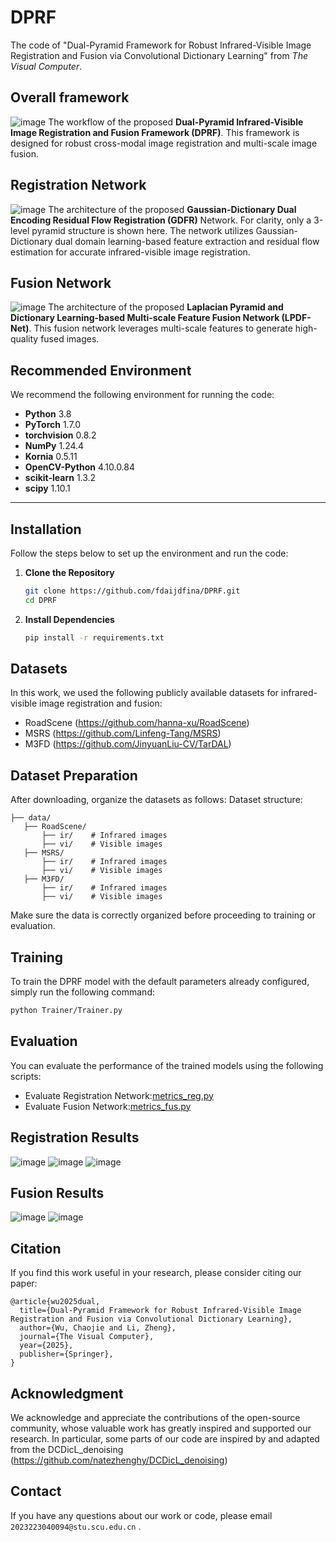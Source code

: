 # DPRF
The code of "Dual-Pyramid Framework for Robust Infrared-Visible Image Registration and Fusion via Convolutional Dictionary Learning" from _The Visual Computer_.

## Overall framework
![image](./Imgs/workflow.jpg)
The workflow of the proposed **Dual-Pyramid Infrared-Visible Image Registration and Fusion Framework (DPRF)**. This framework is designed for robust cross-modal image registration and multi-scale image fusion.

## Registration Network
![image](./Imgs/reg.jpg)
The architecture of the proposed **Gaussian-Dictionary Dual Encoding Residual Flow Registration (GDFR)** Network. For clarity, only a 3-level pyramid structure is shown here. The network utilizes Gaussian-Dictionary dual domain learning-based feature extraction and residual flow estimation for accurate infrared-visible image registration.

## Fusion Network
![image](./Imgs/fus.jpg)
The architecture of the proposed **Laplacian Pyramid and Dictionary Learning-based Multi-scale Feature Fusion Network (LPDF-Net)**. This fusion network leverages multi-scale features to generate high-quality fused images.

## Recommended Environment  
We recommend the following environment for running the code:  
- **Python** 3.8  
- **PyTorch** 1.7.0  
- **torchvision** 0.8.2  
- **NumPy** 1.24.4  
- **Kornia** 0.5.11  
- **OpenCV-Python** 4.10.0.84  
- **scikit-learn** 1.3.2
- **scipy** 1.10.1
---

## Installation  
Follow the steps below to set up the environment and run the code:

1. **Clone the Repository**  
   ```bash  
   git clone https://github.com/fdaijdfina/DPRF.git  
   cd DPRF  
2. **Install Dependencies**
   ```bash  
   pip install -r requirements.txt  
   
## Datasets
In this work, we used the following publicly available datasets for infrared-visible image registration and fusion:
* RoadScene (https://github.com/hanna-xu/RoadScene)
* MSRS (https://github.com/Linfeng-Tang/MSRS)
* M3FD (https://github.com/JinyuanLiu-CV/TarDAL)

## Dataset Preparation
After downloading, organize the datasets as follows:
Dataset structure:  
```
├── data/  
   ├── RoadScene/  
       ├── ir/    # Infrared images  
       ├── vi/    # Visible images  
   ├── MSRS/  
       ├── ir/    # Infrared images  
       ├── vi/    # Visible images  
   ├── M3FD/  
       ├── ir/    # Infrared images  
       ├── vi/    # Visible images  
```
Make sure the data is correctly organized before proceeding to training or evaluation.

## Training
To train the DPRF model with the default parameters already configured, simply run the following command:  
   ```bash  
   python Trainer/Trainer.py
   ```

## Evaluation
You can evaluate the performance of the trained models using the following scripts:
* Evaluate Registration Network:[metrics_reg.py](Evaluator/metrics_reg.py)
* Evaluate Fusion Network:[metrics_fus.py](Evaluator/metrics_fus.py) 

## Registration Results
![image](./Imgs/visual-reg-00202-noGrid.jpg)
![image](./Imgs/visual-reg-00718N-noGrid.jpg)
![image](./Imgs/visual-reg-FLIR_08954-noGrid.jpg)

## Fusion Results
![image](./Imgs/visual-fus-FMB_00089.jpg)
![image](./Imgs/visual-fus-M3FD_00738.jpg)

## Citation
If you find this work useful in your research, please consider citing our paper:
```
@article{wu2025dual,  
  title={Dual-Pyramid Framework for Robust Infrared-Visible Image Registration and Fusion via Convolutional Dictionary Learning},  
  author={Wu, Chaojie and Li, Zheng},  
  journal={The Visual Computer},  
  year={2025},  
  publisher={Springer},  
}  
```

## Acknowledgment  
We acknowledge and appreciate the contributions of the open-source community, whose valuable work has greatly inspired and supported our research. In particular, some parts of our code are inspired by and adapted from the DCDicL_denoising (https://github.com/natezhenghy/DCDicL_denoising)

## Contact
If you have any questions about our work or code, please email `2023223040094@stu.scu.edu.cn` .

